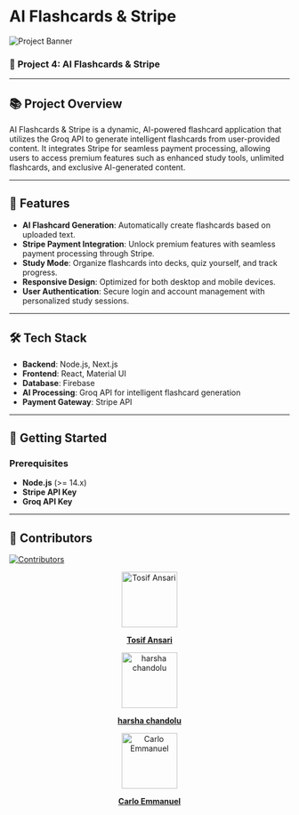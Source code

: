 # AI Flashcards & Stripe

![Project Banner](https://via.placeholder.com/1200x300.png?text=AI+Flashcards+%26+Stripe)

### 🚀 **Project 4: AI Flashcards & Stripe**

---

## 📚 **Project Overview**

AI Flashcards & Stripe is a dynamic, AI-powered flashcard application that utilizes the Groq API to generate intelligent flashcards from user-provided content. It integrates Stripe for seamless payment processing, allowing users to access premium features such as enhanced study tools, unlimited flashcards, and exclusive AI-generated content.

---

## 🌟 **Features**

- **AI Flashcard Generation**: Automatically create flashcards based on uploaded text.
- **Stripe Payment Integration**: Unlock premium features with seamless payment processing through Stripe.
- **Study Mode**: Organize flashcards into decks, quiz yourself, and track progress.
- **Responsive Design**: Optimized for both desktop and mobile devices.
- **User Authentication**: Secure login and account management with personalized study sessions.

---

## 🛠 **Tech Stack**

- **Backend**: Node.js, Next.js
- **Frontend**: React, Material UI
- **Database**: Firebase
- **AI Processing**: Groq API for intelligent flashcard generation
- **Payment Gateway**: Stripe API

---

## 🚀 **Getting Started**

### Prerequisites

- **Node.js** (>= 14.x)
- **Stripe API Key**
- **Groq API Key**

---

## 🤝 Contributors
[![Contributors](https://contrib.rocks/image?repo=tosifAN/AI-Flashcards-Stripe)](https://github.com/tosifAN/AI-Flashcards-Stripe/graphs/contributors)

<div align="center">
    <a href="https://github.com/tosifAN">
        <img src="https://avatars.githubusercontent.com/u/12345678?v=4" alt="Tosif Ansari" width="100" />
        <p><strong>Tosif Ansari</strong></p>
    </a>
    <a href="https://github.com/harshachandolu">
        <img src="https://avatars.githubusercontent.com/u/23456789?v=4" alt="harsha chandolu" width="100" />
        <p><strong>harsha chandolu</strong></p>
    </a>
    <a href="https://github.com/Carlo-Emmanuel">
        <img src="https://avatars.githubusercontent.com/u/34567890?v=4" alt="Carlo Emmanuel" width="100" />
        <p><strong>Carlo Emmanuel</strong></p>
    </a>
</div>
